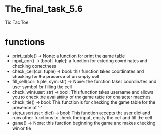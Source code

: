 # The_final_task_5.6
Tic Tac Toe

# functions
- print_table() -> None: 
    a function for print the game table
- input_cor() -> [bool | tuple]: 
    a function for entering coordinates and checking correctness
- check_cell(cor: tuple) -> bool:
    this function takes coordinates and checking for the presence of an empty cell
- fill_cell(cor: tuple, sym: str) -> None:
    the function takes coordinates and  user symbol for filling the cell
- check_win(user: str) -> bool:
    This function takes username and allows you to check the availability of the game table for character matches 
- check_tie() -> bool:
    This function is for checking the game table for the presence of '-'
- step_user(user: dict) -> bool:
    This function accepts the user dict and runs other functions to check the input, empty the cell and fill the cell
- game() -> None:
    this function beginning the game and makes checking win or tie